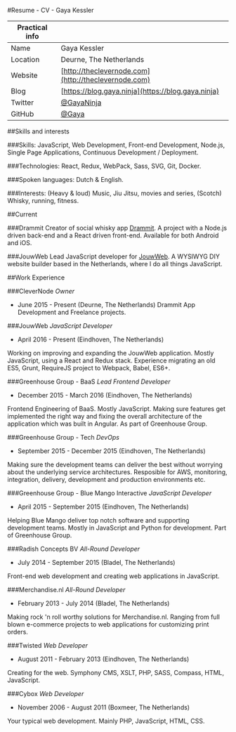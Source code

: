 #Resume - CV - Gaya Kessler

| Practical info |  |
| --- | --- |
| Name | Gaya Kessler |
| Location | Deurne, The Netherlands |
| Website | [http://theclevernode.com](http://theclevernode.com) |
| Blog | [https://blog.gaya.ninja](https://blog.gaya.ninja) |
| Twitter | [@GayaNinja](https://twitter.com/GayaNinja) |
| GitHub | [@Gaya](https://github.com/Gaya) |

##Skills and interests

###Skills:
JavaScript, Web Development, Front-end Development, Node.js, Single Page Applications, Continuous Development / Deployment.

###Technologies:
React, Redux, WebPack, Sass, SVG, Git, Docker.

###Spoken languages:
Dutch & English.

###Interests:
(Heavy & loud) Music, Jiu Jitsu, movies and series, (Scotch) Whisky, running, fitness.

##Current

###Drammit
Creator of social whisky app [Drammit](https://dramm.it). A project with a Node.js driven back-end and a React driven front-end. Available for both Android and iOS.

###JouwWeb
Lead JavaScript developer for [JouwWeb](https://www.jouwweb.nl). A WYSIWYG DIY website builder based in the Netherlands, where I do all things JavaScript.

##Work Experience

###CleverNode
*Owner*
- June 2015 - Present (Deurne, The Netherlands)
Drammit App Development and Freelance projects.

###JouwWeb
*JavaScript Developer*
- April 2016 - Present (Eindhoven, The Netherlands)

Working on improving and expanding the JouwWeb application. Mostly JavaScript, using a React and Redux stack. Experience migrating an old ES5, Grunt, RequireJS project to Webpack, Babel, ES6+.

###Greenhouse Group - BaaS
*Lead Frontend Developer*
- December 2015 - March 2016 (Eindhoven, The Netherlands)

Frontend Engineering of BaaS. Mostly JavaScript. Making sure features get implemented the right way and fixing the overall architecture of the application which was built in Angular. As part of Greenhouse Group.

###Greenhouse Group - Tech
*DevOps*
- September 2015 - December 2015 (Eindhoven, The Netherlands)

Making sure the development teams can deliver the best without worrying about the underlying service architectures. Resposible for AWS, monitoring, integration, delivery, development and production environments etc.

###Greenhouse Group - Blue Mango Interactive
*JavaScript Developer*
- April 2015 - September 2015 (Eindhoven, The Netherlands)

Helping Blue Mango deliver top notch software and supporting development teams. Mostly in JavaScript and Python for development. Part of Greenhouse Group.

###Radish Concepts BV
*All-Round Developer*
- July 2014 - September 2015 (Bladel, The Netherlands)

Front-end web development and creating web applications in JavaScript.

###Merchandise.nl
*All-Round Developer*
- February 2013 - July 2014 (Bladel, The Netherlands)

Making rock 'n roll worthy solutions for Merchandise.nl. Ranging from full blown e-commerce projects to web applications for customizing print orders.

###Twisted
*Web Developer*
- August 2011 - February 2013 (Eindhoven, The Netherlands)

Creating for the web. Symphony CMS, XSLT, PHP, SASS, Compass, HTML, JavaScript.

###Cybox
*Web Developer*
- November 2006 - August 2011 (Boxmeer, The Netherlands)

Your typical web development. Mainly PHP, JavaScript, HTML, CSS.
